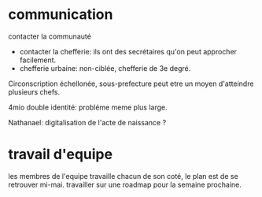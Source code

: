 # communication

contacter la communauté
- contacter la chefferie: ils ont des secrétaires qu'on peut approcher facilement.
- chefferie urbaine: non-ciblée, chefferie de 3e degré.

Circonscription échellonée, sous-prefecture peut etre un moyen d'atteindre plusieurs chefs.

4mio double identité: probléme meme plus large.

Nathanael: digitalisation de l'acte de naissance ?


# travail d'equipe

les membres de l'equipe travaille chacun de son coté, le plan est de se retrouver mi-mai.
travailler sur une roadmap pour la semaine prochaine.

